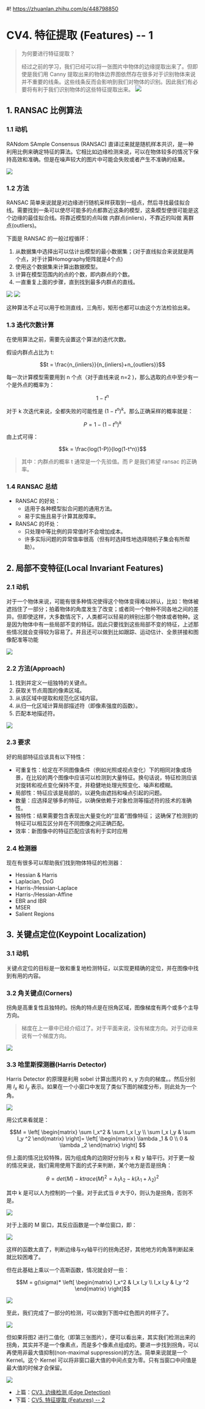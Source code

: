 #! https://zhuanlan.zhihu.com/p/448798850
# CV4. 特征提取 (Features) -- 1

> 为何要进行特征提取？
> 
> 经过之前的学习，我们已经可以将一张图片中物体的边缘提取出来了。但即使是我们用 Canny 提取出来的物体边界图依然存在很多对于识别物体来说并不重要的线条。这些线条反而会影响到我们对物体的识别。因此我们有必要将有利于我们识别物体的这些特征提取出来。
> ![ ](pics/C.png)

## 1. RANSAC 比例算法

### 1.1 动机

RANdom SAmple Consensus (RANSAC) 直译过来就是随机样本共识，是一种利用比例来确定特征的算法。它相比如边缘检测来说，可以在物体较多的情况下保持高效和准确。但是在噪声较大的图片中可能会失败或者产生不准确的结果。

![ ](pics/lines.png)

### 1.2 方法

RANSAC 简单来说就是对边缘进行随机采样获取到一组点，然后寻找最佳拟合线。需要找到一条可以使尽可能多的点都靠近这条的模型，这条模型便很可能是这个边缘的最佳拟合线。将靠近模型的点叫做 内群点(inliers)，不靠近的叫做 离群点(outliers)。

下面是 RANSAC 的一般过程循环：

1. 从数据集中选择出可以估计出模型的最小数据集；(对于直线拟合来说就是两个点，对于计算Homography矩阵就是4个点)
2. 使用这个数据集来计算出数据模型。
3. 计算在模型范围内的点的个数，即内群点的个数。
4. 一直重复上面的步骤，直到找到最多内群点的直线。

![ ](pics/ransac.png)
![ ](pics/sansac2.png)

这种算法不止可以用于检测直线，三角形，矩形也都可以由这个方法检验出来。

### 1.3 迭代次数计算

在使用算法之前，需要先设置这个算法的迭代次数。

假设内群点占比为 t:

$$t = \frac{n_{inliers}}{n_{inliers}+n_{outliers}}$$

每一次计算模型需要用到 n 个点（对于直线来说 n=2 )，那么选取的点中至少有一个是外点的概率为：

$$1-t^n$$

对于 k 次迭代来说，全都失败的可能性是 $(1-t^n)^k$。那么正确采样的概率就是：

$$P = 1-(1-t^n)^k$$

由上式可得：

$$k = \frac{log(1-P)}{log(1-t^n)}$$

> 其中：内群点的概率 t 通常是一个先验值。而 P 是我们希望 ransac 的正确率。

### 1.4 RANSAC 总结

- RANSAC 的好处：
  - 适用于各种模型拟合问题的通用方法。
  - 易于实施且易于计算其故障率。
- RANSAC 的坏处：
  - 只处理中等比例的异常值时不会增加成本。
  - 许多实际问题的异常值率很高（但有时选择性地选择随机子集会有所帮助）。

## 2. 局部不变特征(Local Invariant Features)

### 2.1 动机

对于一个物体来说，可能有很多种情况使得这个物体变得难以辨认，比如：物体被遮挡住了一部分；拍着物体的角度发生了改变；或者同一个物种不同各地之间的差异。但即使这样，大多数情况下，人类都可以轻易的辨别出那个物体或者物种。这是因为物体中有一些局部不变的特征。因此只要找到这些局部不变的特征，上述那些情况就会变得较为容易了。并且还可以做到比如跟踪、运动估计、全景拼接和图像配准等功能

![ ](pics/Image_matching.png)

### 2.2 方法(Approach)

1. 找到并定义一组独特的关键点。
2. 获取关节点周围的像素区域。
3. 从该区域中提取和规范化区域内容。
4. 从归一化区域计算局部描述符（即像素强度的函数）。
5. 匹配本地描述符。

![ ](pics/goal.png)

### 2.3 要求

好的局部特征应该具有以下特性：
- 可重复性：给定在不同图像条件（例如光照或视点变化）下的相同对象或场景，在比较的两个图像中应该可以检测到大量特征。换句话说，特征检测应该对旋转和视点变化保持不变，并稳健地处理光照变化、噪声和模糊。
- 局部性：特征应该是局部的，以避免由遮挡和噪点引起的问题。
- 数量：应选择足够多的特征，以确保依赖于对象检测等描述符的技术的准确性。
- 独特性：结果需要包含表现出大量变化的“显着”图像特征； 这确保了检测到的特征可以相互区分并在不同图像之间正确匹配。
- 效率：新图像中的特征匹配应该有利于实时应用

### 2.4 检测器

现在有很多可以帮助我们找到物体特征的检测器：

- Hessian & Harris
- Laplacian, DoG
- Harris-/Hessian-Laplace
- Harris-/Hessian-Affine
- EBR and IBR 
- MSER
- Salient Regions

## 3. 关键点定位(Keypoint Localization)

### 3.1 动机

关键点定位的目标是一致和重复地检测特征，以实现更精确的定位，并在图像中找到有用的内容。

### 3.2 角关键点(Corners)

拐角是高重复性且独特的。拐角的特点是在拐角区域，图像梯度有两个或多个主导方向。

> 梯度在上一章中已经介绍过了。对于平面来说，没有梯度方向。对于边缘来说有一个梯度方向。

![ ](pics/corners.png)

### 3.3 哈里斯探测器(Harris Detector)

Harris Detector 的原理是利用 sobel 计算出图片的 x, y 方向的梯度。。然后分别用 $I_x$ 和 $I_y$ 表示。如果在一个小窗口中发现了类似下图的梯度分布，则此处为一个角。

![ ](./pics/corner.png)

用公式来看就是：

$$M = \left[
    \begin{matrix}
        \sum I_x^2 & \sum I_x I_y \\
        \sum I_x I_y & \sum I_y ^2
    \end{matrix}
    \right]=
   \left[
    \begin{matrix}
         \lambda _1 & 0 \\
        0 & \lambda _2
    \end{matrix}
    \right] $$

但上面的情况比较特殊，因为组成角的边刚好分别与 x 和 y 轴平行。对于更一般的情况来说，我们需用使用下面的式子来判断，某个地方是否是拐角：

$$\theta = det(M) - k trace(M)^2 = \lambda _1\lambda _2 - k(\lambda _1 + \lambda _2)^2$$

其中 k 是可以人为控制的一个量。对于此式当 $\theta$ 大于0，则认为是拐角，否则不是。

![ ](pics/Corner_Response_Function.png)

对于上面的 M 窗口，其反应函数是一个单位窗口，即：

![ ](pics/option1.png)

这样的函数太直了，判断边缘与xy轴平行的拐角还好，其他地方的角落判断起来就比较困难了。

但在此基础上乘以一个高斯函数，情况就会好一些：

$$M = g(\sigma)*
\left[
    \begin{matrix}
        I_x^2 &  I_x I_y \\
        I_x I_y &  I_y ^2  
    \end{matrix}
\right]$$

![ ](pics/option2.png)

至此，我们完成了一部分的检测，可以做到下图中红色图片的样子了。

![ ](pics/harris_corner_process.png)

但如果将图2 进行二值化（即第三张图片），便可以看出来，其实我们检测出来的拐角，其实并不是一个像素点，而是多个像素点组成的。要进一步找到拐角，可以再使用非最大值抑制(non-maximal suppression)的方法。简单来说就是一个 Kernel。这个 Kernel 可以将非窗口最大值的中间点变为零。只有当窗口中间值是最大值的时候才会保留。

![ ](pics/non-maximal_suppression.png)

- 上篇：[CV3. 边缘检测 (Edge Detection)](https://zhuanlan.zhihu.com/p/446867045)
- 下篇：[CV5. 特征提取 (Features) -- 2](https://zhuanlan.zhihu.com/p/449929845)


